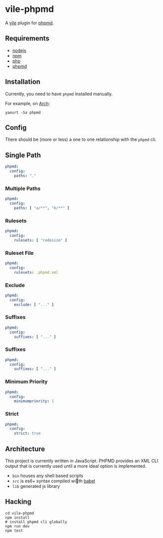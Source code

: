 # vile-phpmd

A [vile](http://github.com/brentlintner/vile)
plugin for [phpmd](http://phpmd.org).

## Requirements

- [nodejs](http://nodejs.org)
- [npm](http://npmjs.org)
- [php](http://php.net)
- [phpmd](http://phpmd.org)

## Installation

Currently, you need to have `phpmd` installed manually.

For example, on [Arch](https://www.archlinux.org):

    yaourt -Sa phpmd

## Config

There should be (more or less) a one to one relationship
with the `phpmd` cli.

## Single Path

```yml
phpmd:
  config:
    paths: "."
```

### Multiple Paths

```yml
phpmd:
  config:
    paths: [ "a/**", "b/**" ]
```

### Rulesets

```yml
phpmd:
  config:
    rulesets: [ "codesize" ]
```

### Ruleset File

```yml
phpmd:
  config:
    rulesets: .phpmd.xml
```

### Exclude

```yml
phpmd:
  config:
    exclude: [ "..." ]
```

### Suffixes

```yml
phpmd:
  config:
    suffixes: [ "..." ]
```

### Suffixes

```yml
phpmd:
  config:
    suffixes: [ "..." ]
```

### Minimum Priority

```yml
phpmd:
  config:
    minimumpriority: 1
```

### Strict

```yml
phpmd:
  config:
    strict: true
```

## Architecture

This project is currently written in JavaScript. PHPMD provides
an XML CLI output that is currently used until a more ideal
option is implemented.

- `bin` houses any shell based scripts
- `src` is es6+ syntax compiled with [babel](https://babeljs.io)
- `lib` generated js library

## Hacking

    cd vile-phpmd
    npm install
    # install phpmd cli globally
    npm run dev
    npm test
